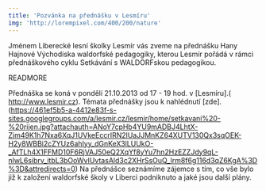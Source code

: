 ```yaml
---
title: 'Pozvánka na přednášku v Lesmíru'
img: 'http://lorempixel.com/400/200/nature'
---
```


Jménem Liberecké lesní školky Lesmír vás zveme na přednášku Hany Hajnové Východiska waldorfské pedagogiky, kterou Lesmír pořádá v rámci přednáškového cyklu Setkávání s WALDORFskou pedagogikou. 

READMORE

Přednáška se koná v pondělí 21.10.2013 od 17 - 19 hod. v [Lesmíru].( http://www.lesmir.cz). Témata přednášky jsou k nahlédnutí [zde]. (https://461ef5b5-a-4412e83f-s-sites.googlegroups.com/a/lesmir.cz/lesmir/home/setkavani%20-%20rijen.jpg?attachauth=ANoY7cpHb4YU9mADBJ4LhtX-Zjm49K1h7Nxa6XqJ1UVkeEccrIRN2lUaJJMnKZ64XUTV130Qx3sqOEK-H2y8WBBi2cZYUz6ahIyy_dGnKeX3lLUUkO-_AfTLh4X1FFMD10F6RjVAJ50eQ2XqYf8yYu7hn2HzEZZJdy9qL-nlwL6sibrv_itbL3bOoWvIUvtasAld3c2XHrSsOuQ_lrm8f6g116d3qZ6KgA%3D%3D&attredirects=0)
Na přednášce seznámíme zájemce s tím, co vše bylo již k založení waldorfské školy v Liberci podniknuto a jaké jsou další plány.
